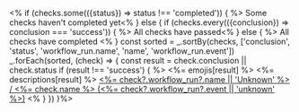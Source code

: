 <%
if (checks.some(({status}) => status !== 'completed')) {
  %>
Some checks haven't completed yet<%
} else {
  if (checks.every(({conclusion}) => conclusion === 'success')) {
    %>
All checks have passed<%
  } else {
    %>
All checks have completed
<%
  }
  const sorted = _.sortBy(checks, ['conclusion', 'status', 'workflow_run.name', 'name', 'workflow_run.event'])
  _.forEach(sorted, (check) => {
    const result = check.conclusion || check.status
    if (result !== 'success') {
      %>
<%= emojis[result] %> <%= descriptions[result] %> [<%= check?.workflow_run?.name || 'Unknown' %> / <%= check.name %> (<%= check?.workflow_run?.event || 'unknown' %>)](<%= check.details_url %>) <%
    }
  })
}%>
